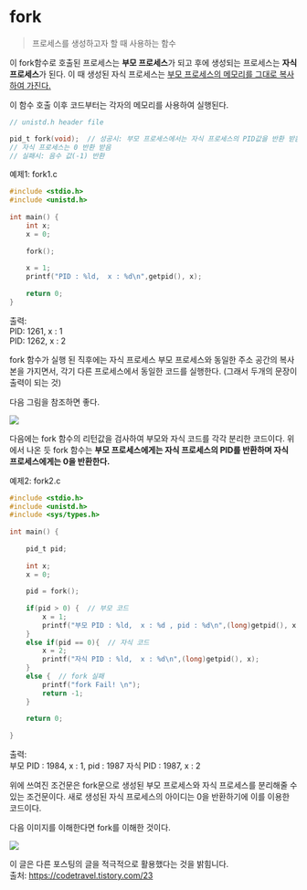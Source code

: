 # fork
   
> 프로세스를 생성하고자 할 때 사용하는 함수

이 fork함수로 호출된 프로세스는 **부모 프로세스**가 되고 후에 생성되는 프로세스는 **자식 프로세스**가 된다. 이 때 생성된 자식 프로세스는 <u>부모 프로세스의 메모리를 그대로 복사하여 가진다.</u>   
    
이 함수 호출 이후 코드부터는 각자의 메모리를 사용하여 실행된다.

```C
// unistd.h header file

pid_t fork(void);  // 성공시: 부모 프로세스에서는 자식 프로세스의 PID값을 반환 받음.
// 자식 프로세스는 0 반환 받음
// 실패시: 음수 값(-1) 반환
```

예제1: fork1.c

```C
#include <stdio.h>
#include <unistd.h>
 
int main() {
    int x;
    x = 0;
     
    fork();
     
    x = 1;
    printf("PID : %ld,  x : %d\n",getpid(), x);
     
    return 0;
}
```

출력:   
PID: 1261, x : 1   
PID: 1262, x : 2   
   
fork 함수가 실행 된 직후에는 자식 프로세스 부모 프로세스와 동일한 주소 공간의 복사본을 가지면서, 각기 다른 프로세스에서 동일한 코드를 실행한다. (그래서 두개의 문장이 출력이 되는 것)   
   
다음 그림을 참조하면 좋다.   
   
<img src="https://t1.daumcdn.net/cfile/tistory/998B843A5A646DCF0C">
   
다음에는 fork 함수의 리턴값을 검사하여 부모와 자식 코드를 각각 분리한 코드이다. 위에서 나온 듯 fork 함수는 **부모 프로세스에게는 자식 프로세스의 PID를 반환하며 자식 프로세스에게는 0을 반환한다.**   
   
예제2: fork2.c

```C
#include <stdio.h>
#include <unistd.h>
#include <sys/types.h>
 
int main() {
     
    pid_t pid;
     
    int x;
    x = 0;
     
    pid = fork();
     
    if(pid > 0) {  // 부모 코드
        x = 1;
        printf("부모 PID : %ld,  x : %d , pid : %d\n",(long)getpid(), x, pid);
    }
    else if(pid == 0){  // 자식 코드
        x = 2;
        printf("자식 PID : %ld,  x : %d\n",(long)getpid(), x);
    }
    else {  // fork 실패
        printf("fork Fail! \n");
        return -1;
    }
     
    return 0;
 
}
```
   
출력:   
부모 PID : 1984, x : 1, pid : 1987
자식 PID : 1987, x : 2   
   
위에 쓰여진 조건문은 fork문으로 생성된 부모 프로세스와 자식 프로세스를 분리해줄 수 있는 조건문이다. 새로 생성된 자식 프로세스의 아이디는 0을 반환하기에 이를 이용한 코드이다.   
   
다음 이미지를 이해한다면 fork를 이해한 것이다.   

<img src="https://t1.daumcdn.net/cfile/tistory/99AF5F3A5A646DDB38">

이 글은 다른 포스팅의 글을 적극적으로 활용했다는 것을 밝힘니다.   
출처: https://codetravel.tistory.com/23





